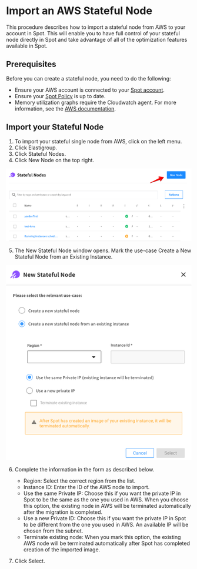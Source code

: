 # Import an AWS Stateful Node

This procedure describes how to import a stateful node from AWS to your account in Spot. This will enable you to have full control of your stateful node directly in Spot and take advantage of all of the optimization features available in Spot.

## Prerequisites

Before you can create a stateful node, you need to do the following:

- Ensure your AWS account is connected to your [Spot account](connect-your-cloud-provider/aws-account).
- Ensure your [Spot Policy](elastigroup/tutorials/elastigroup-tasks/update-spot-policy) is up to date.
- Memory utilization graphs require the Cloudwatch agent. For more information, see the [AWS documentation](https://docs.aws.amazon.com/AWSEC2/latest/UserGuide/mon-scripts.html).

## Import your Stateful Node

1. To import your stateful single node from AWS, click on the left menu.
2. Click Elastigroup.
3. Click Stateful Nodes.
4. Click New Node on the top right.

<img src="/managed-instance/_media/create-new-a.png" />

5. The New Stateful Node window opens. Mark the use-case Create a New Stateful Node from an Existing Instance.

<img src="/managed-instance/_media/create-new-b1.png" />

6. Complete the information in the form as described below.

   - Region: Select the correct region from the list.
   - Instance ID: Enter the ID of the AWS node to import.
   - Use the same Private IP: Choose this if you want the private IP in Spot to be the same as the one you used in AWS. When you choose this option, the existing node in AWS will be terminated automatically after the migration is completed.
   - Use a new Private ID: Choose this if you want the private IP in Spot to be different from the one you used in AWS. An available IP will be chosen from the subnet.
   - Terminate existing node: When you mark this option, the existing AWS node will be terminated automatically after Spot has completed creation of the imported image.

7. Click Select.
